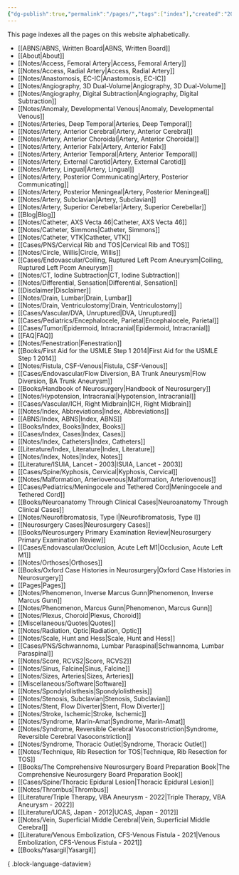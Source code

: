 ```yaml
---
{"dg-publish":true,"permalink":"/pages/","tags":["index"],"created":"2023-11-15T17:29:52.000-08:00","updated":"2023-11-19T20:30:12.651-08:00"}
---
```



This page indexes all the pages on this website alphabetically.

- [[ABNS/ABNS, Written Board\|ABNS, Written Board]]
- [[About\|About]]
- [[Notes/Access, Femoral Artery\|Access, Femoral Artery]]
- [[Notes/Access, Radial Artery\|Access, Radial Artery]]
- [[Notes/Anastomosis, EC-IC\|Anastomosis, EC-IC]]
- [[Notes/Angiography, 3D Dual-Volume\|Angiography, 3D Dual-Volume]]
- [[Notes/Angiography, Digital Subtraction\|Angiography, Digital Subtraction]]
- [[Notes/Anomaly, Developmental Venous\|Anomaly, Developmental Venous]]
- [[Notes/Arteries, Deep Temporal\|Arteries, Deep Temporal]]
- [[Notes/Artery, Anterior Cerebral\|Artery, Anterior Cerebral]]
- [[Notes/Artery, Anterior Choroidal\|Artery, Anterior Choroidal]]
- [[Notes/Artery, Anterior Falx\|Artery, Anterior Falx]]
- [[Notes/Artery, Anterior Temporal\|Artery, Anterior Temporal]]
- [[Notes/Artery, External Carotid\|Artery, External Carotid]]
- [[Notes/Artery, Lingual\|Artery, Lingual]]
- [[Notes/Artery, Posterior Communicating\|Artery, Posterior Communicating]]
- [[Notes/Artery, Posterior Meningeal\|Artery, Posterior Meningeal]]
- [[Notes/Artery, Subclavian\|Artery, Subclavian]]
- [[Notes/Artery, Superior Cerebellar\|Artery, Superior Cerebellar]]
- [[Blog\|Blog]]
- [[Notes/Catheter, AXS Vecta 46\|Catheter, AXS Vecta 46]]
- [[Notes/Catheter, Simmons\|Catheter, Simmons]]
- [[Notes/Catheter, VTK\|Catheter, VTK]]
- [[Cases/PNS/Cervical Rib and TOS\|Cervical Rib and TOS]]
- [[Notes/Circle, Willis\|Circle, Willis]]
- [[Cases/Endovascular/Coiling, Ruptured Left Pcom Aneurysm\|Coiling, Ruptured Left Pcom Aneurysm]]
- [[Notes/CT, Iodine Subtraction\|CT, Iodine Subtraction]]
- [[Notes/Differential, Sensation\|Differential, Sensation]]
- [[Disclaimer\|Disclaimer]]
- [[Notes/Drain, Lumbar\|Drain, Lumbar]]
- [[Notes/Drain, Ventriculostomy\|Drain, Ventriculostomy]]
- [[Cases/Vascular/DVA, Unruptured\|DVA, Unruptured]]
- [[Cases/Pediatrics/Encephalocele, Parietal\|Encephalocele, Parietal]]
- [[Cases/Tumor/Epidermoid, Intracranial\|Epidermoid, Intracranial]]
- [[FAQ\|FAQ]]
- [[Notes/Fenestration\|Fenestration]]
- [[Books/First Aid for the USMLE Step 1 2014\|First Aid for the USMLE Step 1 2014]]
- [[Notes/Fistula, CSF-Venous\|Fistula, CSF-Venous]]
- [[Cases/Endovascular/Flow Diversion, BA Trunk Aneurysm\|Flow Diversion, BA Trunk Aneurysm]]
- [[Books/Handbook of Neurosurgery\|Handbook of Neurosurgery]]
- [[Notes/Hypotension, Intracranial\|Hypotension, Intracranial]]
- [[Cases/Vascular/ICH, Right Midbrain\|ICH, Right Midbrain]]
- [[Notes/Index, Abbreviations\|Index, Abbreviations]]
- [[ABNS/Index, ABNS\|Index, ABNS]]
- [[Books/Index, Books\|Index, Books]]
- [[Cases/Index, Cases\|Index, Cases]]
- [[Notes/Index, Catheters\|Index, Catheters]]
- [[Literature/Index, Literature\|Index, Literature]]
- [[Notes/Index, Notes\|Index, Notes]]
- [[Literature/ISUIA, Lancet - 2003\|ISUIA, Lancet - 2003]]
- [[Cases/Spine/Kyphosis, Cervical\|Kyphosis, Cervical]]
- [[Notes/Malformation, Arteriovenous\|Malformation, Arteriovenous]]
- [[Cases/Pediatrics/Meningocele and Tethered Cord\|Meningocele and Tethered Cord]]
- [[Books/Neuroanatomy Through Clinical Cases\|Neuroanatomy Through Clinical Cases]]
- [[Notes/Neurofibromatosis, Type I\|Neurofibromatosis, Type I]]
- [[Neurosurgery Cases\|Neurosurgery Cases]]
- [[Books/Neurosurgery Primary Examination Review\|Neurosurgery Primary Examination Review]]
- [[Cases/Endovascular/Occlusion, Acute Left M1\|Occlusion, Acute Left M1]]
- [[Notes/Orthoses\|Orthoses]]
- [[Books/Oxford Case Histories in Neurosurgery\|Oxford Case Histories in Neurosurgery]]
- [[Pages\|Pages]]
- [[Notes/Phenomenon, Inverse Marcus Gunn\|Phenomenon, Inverse Marcus Gunn]]
- [[Notes/Phenomenon, Marcus Gunn\|Phenomenon, Marcus Gunn]]
- [[Notes/Plexus, Choroid\|Plexus, Choroid]]
- [[Miscellaneous/Quotes\|Quotes]]
- [[Notes/Radiation, Optic\|Radiation, Optic]]
- [[Notes/Scale, Hunt and Hess\|Scale, Hunt and Hess]]
- [[Cases/PNS/Schwannoma, Lumbar Paraspinal\|Schwannoma, Lumbar Paraspinal]]
- [[Notes/Score, RCVS2\|Score, RCVS2]]
- [[Notes/Sinus, Falcine\|Sinus, Falcine]]
- [[Notes/Sizes, Arteries\|Sizes, Arteries]]
- [[Miscellaneous/Software\|Software]]
- [[Notes/Spondylolisthesis\|Spondylolisthesis]]
- [[Notes/Stenosis, Subclavian\|Stenosis, Subclavian]]
- [[Notes/Stent, Flow Diverter\|Stent, Flow Diverter]]
- [[Notes/Stroke, Ischemic\|Stroke, Ischemic]]
- [[Notes/Syndrome, Marin-Amat\|Syndrome, Marin-Amat]]
- [[Notes/Syndrome, Reversible Cerebral Vasoconstriction\|Syndrome, Reversible Cerebral Vasoconstriction]]
- [[Notes/Syndrome, Thoracic Outlet\|Syndrome, Thoracic Outlet]]
- [[Notes/Technique, Rib Resection for TOS\|Technique, Rib Resection for TOS]]
- [[Books/The Comprehensive Neurosurgery Board Preparation Book\|The Comprehensive Neurosurgery Board Preparation Book]]
- [[Cases/Spine/Thoracic Epidural Lesion\|Thoracic Epidural Lesion]]
- [[Notes/Thrombus\|Thrombus]]
- [[Literature/Triple Therapy, VBA Aneurysm - 2022\|Triple Therapy, VBA Aneurysm - 2022]]
- [[Literature/UCAS, Japan - 2012\|UCAS, Japan - 2012]]
- [[Notes/Vein, Superficial Middle Cerebral\|Vein, Superficial Middle Cerebral]]
- [[Literature/Venous Embolization, CFS-Venous Fistula - 2021\|Venous Embolization, CFS-Venous Fistula - 2021]]
- [[Books/Yasargil\|Yasargil]]

{ .block-language-dataview}
